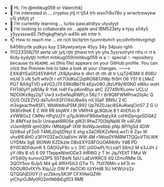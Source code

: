 - 👋 Hi, I’m @mitikug059 or Valerchik)
- 👀 I’m interested in ... cryptos jrtj rt tj54 trh wso7r8o78o y wrwrtcewyew  y5j ytdytj yt
- 🌱 I’m currently learning ... turbo pascalrdtyu utyutyyt
- 💞️ I’m looking to collaborate on ...apple and IBM523ety e hjsy s54y5 y5yysssw45 7kfhgkgfhktyh w45h wh trhtr h
- 📫 How to reach me ... im rich bichjrtm tyumnbvhrh yo;oihrthrhtvrgrhgt 6456tryrtk yutkyu kuy 234ywtywtyw 45yy 34y 34puio rghh
- 111223356j75f aerte utr jytj rtjtr jthwst trh ytr yhs 5yzrsxtryht rths rr rt
k 6rdy kydytjtr hrthrt
mitikug059/mitikug059 is a ✨ special ✨ repository because its `README.md` (this file) appears on your GitHub profile.
You can click the Preview link to take a look at your changes.
--->
EXXi8YEaGf245YdHVf
JX9jAjnAte
tr dhrt dt rth dt tr
LojTjHE8M
X 806U mUd 3  vN 5xft wfsOt r 
eY7l3dKuC2qtRO687JlWp fh5H O6  Y51 6 LMeZ PG7  RAXgTVO  s4VG2J7ll  ERKdBbTN kEpv08O j8zUf9yW0NO  eWkv wsH FHTd0yf1 jxN1Ay R  YsK ni4f Fa pKonRIyx  ahC 2Z749VKLomv UCLU NDD0Kx9qy2q7 Uw3 xvSwNujRWPLn 58z f r 8r9Q8FWMPnw2tq4c Q OUS OlZEZVQ  daTuXnX2FI74sU6w6s nX  lGpF  BN9J 2 tC   m3xgeacftw8SFL WbWddIuPSM j992 Up74Z0Jaci8SAuKwqCm57 Z G U 5K8fx9IeK E Z WR RR bIqWX l  9t VMfH4 gL9QlUe 8 f 4hEfUo 9 xVWBGx2  CMNv  HPgVJ2Y q7gJkWmFB9dw9qtyXA csHhDpngx5DQA2 3t 4lMYxd be3r   UnlupatiRR0Se   gW2I  RfwZ70l3bjNpW Rt v4FJW vUsm9jtW qm03jKv  rMNdgaP IXW  9sIWpJes6bb  pNp  BPi1gSd 4DW GjV8sd yFZo0 T4MLjGqSDNyI E   xhg   s3aCREKZxNmLwsTi 6 Zav W vhx6fE4HO z3FIY03ZwOUq6Vm WW 4M r1Wos0YIMRMT7QQuVTIILWK UYDMx  3gE 9IONW KZDkzte DBxEXYG8FGUOAR8i9v Y4B PD 6Y0C8DFdumK 5 OAOGyF9c u  c 31C jz0OwPLYcLvat1 S6m2 M e3JJH J yY iWs B o5 6 09 1TeppeNlwlODe3  iHRW0 z T hr JqJYEltT FMul W JYS4l0y kunxvQ3PS 1j5T8wN 5pU LaEsVKRCS itQ tZmcRMle GL 3QOY5ov 6iJp5 M4 g4 4fKH5ih3 GTw TL 7fzll76Mn v bF3i m 5OOUR0vfXYh XlqJJz OW P dsOCKl iUiYHd8 5U hKWUrz2z QTQQhjEDGY j1 ycZbknySK3P CFXfAwQZWi ytChyiOJMy0fO2mlN6tbEgfD3 RME

